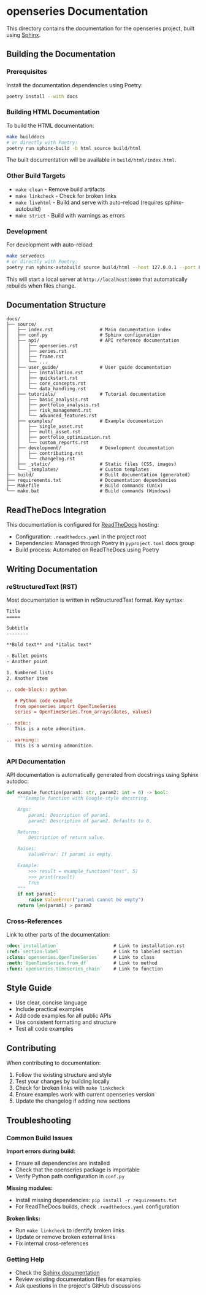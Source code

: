 # openseries Documentation

This directory contains the documentation for the openseries project, built using [Sphinx](https://www.sphinx-doc.org/).

## Building the Documentation

### Prerequisites

Install the documentation dependencies using Poetry:

```bash
poetry install --with docs
```

### Building HTML Documentation

To build the HTML documentation:

```bash
make builddocs
# or directly with Poetry:
poetry run sphinx-build -b html source build/html
```

The built documentation will be available in `build/html/index.html`.

### Other Build Targets

- `make clean` - Remove build artifacts
- `make linkcheck` - Check for broken links
- `make livehtml` - Build and serve with auto-reload (requires sphinx-autobuild)
- `make strict` - Build with warnings as errors

### Development

For development with auto-reload:

```bash
make servedocs
# or directly with Poetry:
poetry run sphinx-autobuild source build/html --host 127.0.0.1 --port 8000
```

This will start a local server at `http://localhost:8000` that automatically rebuilds when files change.

## Documentation Structure

```
docs/
├── source/
│   ├── index.rst                 # Main documentation index
│   ├── conf.py                   # Sphinx configuration
│   ├── api/                      # API reference documentation
│   │   ├── openseries.rst
│   │   ├── series.rst
│   │   ├── frame.rst
│   │   └── ...
│   ├── user_guide/               # User guide documentation
│   │   ├── installation.rst
│   │   ├── quickstart.rst
│   │   ├── core_concepts.rst
│   │   └── data_handling.rst
│   ├── tutorials/                # Tutorial documentation
│   │   ├── basic_analysis.rst
│   │   ├── portfolio_analysis.rst
│   │   ├── risk_management.rst
│   │   └── advanced_features.rst
│   ├── examples/                 # Example documentation
│   │   ├── single_asset.rst
│   │   ├── multi_asset.rst
│   │   ├── portfolio_optimization.rst
│   │   └── custom_reports.rst
│   ├── development/              # Development documentation
│   │   ├── contributing.rst
│   │   └── changelog.rst
│   ├── _static/                  # Static files (CSS, images)
│   └── _templates/               # Custom templates
├── build/                        # Built documentation (generated)
├── requirements.txt              # Documentation dependencies
├── Makefile                      # Build commands (Unix)
└── make.bat                      # Build commands (Windows)
```

## ReadTheDocs Integration

This documentation is configured for [ReadTheDocs](https://readthedocs.org/) hosting:

- Configuration: `.readthedocs.yaml` in the project root
- Dependencies: Managed through Poetry in `pyproject.toml` docs group
- Build process: Automated on ReadTheDocs using Poetry

## Writing Documentation

### reStructuredText (RST)

Most documentation is written in reStructuredText format. Key syntax:

```rst
Title
=====

Subtitle
--------

**Bold text** and *italic text*

- Bullet points
- Another point

1. Numbered lists
2. Another item

.. code-block:: python

   # Python code example
   from openseries import OpenTimeSeries
   series = OpenTimeSeries.from_arrays(dates, values)

.. note::
   This is a note admonition.

.. warning::
   This is a warning admonition.
```

### API Documentation

API documentation is automatically generated from docstrings using Sphinx autodoc:

```python
def example_function(param1: str, param2: int = 0) -> bool:
    """Example function with Google-style docstring.

    Args:
        param1: Description of param1.
        param2: Description of param2. Defaults to 0.

    Returns:
        Description of return value.

    Raises:
        ValueError: If param1 is empty.

    Example:
        >>> result = example_function("test", 5)
        >>> print(result)
        True
    """
    if not param1:
        raise ValueError("param1 cannot be empty")
    return len(param1) > param2
```

### Cross-References

Link to other parts of the documentation:

```rst
:doc:`installation`                    # Link to installation.rst
:ref:`section-label`                   # Link to labeled section
:class:`openseries.OpenTimeSeries`     # Link to class
:meth:`OpenTimeSeries.from_df`         # Link to method
:func:`openseries.timeseries_chain`    # Link to function
```

## Style Guide

- Use clear, concise language
- Include practical examples
- Add code examples for all public APIs
- Use consistent formatting and structure
- Test all code examples

## Contributing

When contributing to documentation:

1. Follow the existing structure and style
2. Test your changes by building locally
3. Check for broken links with `make linkcheck`
4. Ensure examples work with current openseries version
5. Update the changelog if adding new sections

## Troubleshooting

### Common Build Issues

**Import errors during build:**
- Ensure all dependencies are installed
- Check that the openseries package is importable
- Verify Python path configuration in `conf.py`

**Missing modules:**
- Install missing dependencies: `pip install -r requirements.txt`
- For ReadTheDocs builds, check `.readthedocs.yaml` configuration

**Broken links:**
- Run `make linkcheck` to identify broken links
- Update or remove broken external links
- Fix internal cross-references

### Getting Help

- Check the [Sphinx documentation](https://www.sphinx-doc.org/)
- Review existing documentation files for examples
- Ask questions in the project's GitHub discussions
